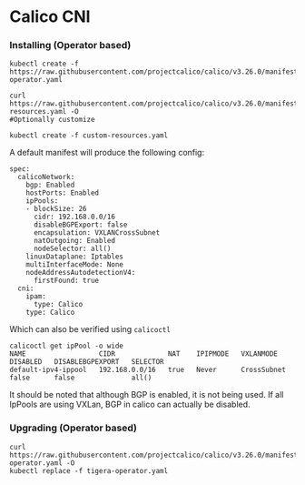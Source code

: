 # Calico CNI

### Installing (Operator based)
```
kubectl create -f https://raw.githubusercontent.com/projectcalico/calico/v3.26.0/manifests/tigera-operator.yaml

curl https://raw.githubusercontent.com/projectcalico/calico/v3.26.0/manifests/custom-resources.yaml -O
#Optionally customize

kubectl create -f custom-resources.yaml
```
A default manifest will produce the following config:
```
spec:
  calicoNetwork:
    bgp: Enabled
    hostPorts: Enabled
    ipPools:
    - blockSize: 26
      cidr: 192.168.0.0/16
      disableBGPExport: false
      encapsulation: VXLANCrossSubnet
      natOutgoing: Enabled
      nodeSelector: all()
    linuxDataplane: Iptables
    multiInterfaceMode: None
    nodeAddressAutodetectionV4:
      firstFound: true
  cni:
    ipam:
      type: Calico
    type: Calico
```
Which can also be verified using `calicoctl`
```
calicoctl get ipPool -o wide
NAME                  CIDR             NAT    IPIPMODE   VXLANMODE     DISABLED   DISABLEBGPEXPORT   SELECTOR   
default-ipv4-ippool   192.168.0.0/16   true   Never      CrossSubnet   false      false              all()      
```

It should be noted that although BGP is enabled, it is not being used. If all IpPools are using VXLan, BGP in calico can actually be disabled.


### Upgrading (Operator based)
```
curl https://raw.githubusercontent.com/projectcalico/calico/v3.26.0/manifests/tigera-operator.yaml -O
kubectl replace -f tigera-operator.yaml
```
